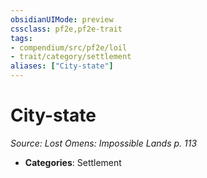 ```yaml
---
obsidianUIMode: preview
cssclass: pf2e,pf2e-trait
tags:
- compendium/src/pf2e/loil
- trait/category/settlement
aliases: ["City-state"]
---
```

# City-state  
*Source: Lost Omens: Impossible Lands p. 113*  



- **Categories**: Settlement